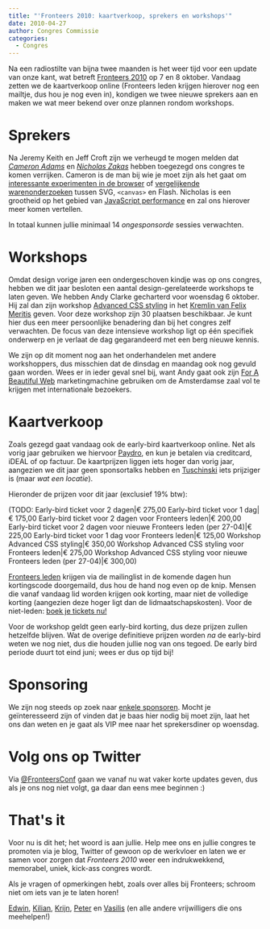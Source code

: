```yaml
---
title: "'Fronteers 2010: kaartverkoop, sprekers en workshops'"
date: 2010-04-27
author: Congres Commissie
categories: 
  - Congres
---
```

Na een radiostilte van bijna twee maanden is het weer tijd voor een update van onze kant, wat betreft [Fronteers 2010](/congres/2010) op 7 en 8 oktober. Vandaag zetten we de kaartverkoop online (Fronteers leden krijgen hierover nog een mailtje, dus hou je nog even in), kondigen we twee nieuwe sprekers aan en maken we wat meer bekend over onze plannen rondom workshops.

# Sprekers

Na Jeremy Keith en Jeff Croft zijn we verheugd te mogen melden dat *[Cameron Adams](http://www.themaninblue.com/)* en *[Nicholas Zakas](http://www.nczonline.net/)* hebben toegezegd ons congres te komen verrijken. Cameron is de man bij wie je moet zijn als het gaat om [interessante experimenten in de browser](http://www.themaninblue.com/experiment/) of [vergelijkende warenonderzoeken](http://www.themaninblue.com/writing/perspective/2010/03/22/) tussen SVG, `<canvas>` en Flash. Nicholas is een grootheid op het gebied van [JavaScript performance](http://www.nczonline.net/writing/) en zal ons hierover meer komen vertellen.

In totaal kunnen jullie minimaal 14 _ongesponsorde_ sessies verwachten.

# Workshops

Omdat design vorige jaren een ondergeschoven kindje was op ons congres, hebben we dit jaar besloten een aantal design-gerelateerde workshops te laten geven. We hebben Andy Clarke gecharterd voor woensdag 6 oktober. Hij zal dan zijn workshop [Advanced CSS styling](/congres/2010/workshops/advanced-css-andy-clarke) in het [Kremlin van Felix Meritis](/congres/2010/workshops#venue) geven. Voor deze workshop zijn 30 plaatsen beschikbaar. Je kunt hier dus een meer persoonlijke benadering dan bij het congres zelf verwachten. De focus van deze intensieve workshop ligt op één specifiek onderwerp en je verlaat de dag gegarandeerd met een berg nieuwe kennis.

We zijn op dit moment nog aan het onderhandelen met andere workshoppers, dus misschien dat de dinsdag en maandag ook nog gevuld gaan worden. Wees er in ieder geval snel bij, want Andy gaat ook zijn [For A Beautiful Web](http://forabeautifulweb.com/) marketingmachine gebruiken om de Amsterdamse zaal vol te krijgen met internationale bezoekers.

# Kaartverkoop

Zoals gezegd gaat vandaag ook de early-bird kaartverkoop online. Net als vorig jaar gebruiken we hiervoor [Paydro](http://paydro.net/), en kun je betalen via creditcard, iDEAL of op factuur. De kaartprijzen liggen iets hoger dan vorig jaar, aangezien we dit jaar geen sponsortalks hebben en [Tuschinski](/congres/2010/venue) iets prijziger is (maar _wat een locatie_).

Hieronder de prijzen voor dit jaar (exclusief 19% btw):

(TODO: Early-bird ticket voor 2 dagen|€ 275,00
Early-bird ticket voor 1 dag|€ 175,00
Early-bird ticket voor 2 dagen voor Fronteers leden|€ 200,00
Early-bird ticket voor 2 dagen voor nieuwe Fronteers leden (per 27-04)|€ 225,00
Early-bird ticket voor 1 dag voor Fronteers leden|€ 125,00
Workshop Advanced CSS styling|€ 350,00
Workshop Advanced CSS styling voor Fronteers leden|€ 275,00
Workshop Advanced CSS styling voor nieuwe Fronteers leden (per 27-04)|€ 300,00)

[Fronteers leden](/leden) krijgen via de mailinglist in de komende dagen hun kortingscode doorgemaild, dus hou de hand nog even op de knip. Mensen die vanaf vandaag lid worden krijgen ook korting, maar niet de volledige korting (aangezien deze hoger ligt dan de lidmaatschapskosten). Voor de niet-leden: [boek je tickets nu!](/congres/2010/tickets)

Voor de workshop geldt geen early-bird korting, dus deze prijzen zullen hetzelfde blijven. Wat de overige definitieve prijzen worden _na_ de early-bird weten we nog niet, dus die houden jullie nog van ons tegoed. De early bird periode duurt tot eind juni; wees er dus op tijd bij!

# Sponsoring

We zijn nog steeds op zoek naar [enkele sponsoren](/congres/2010/sponsorships). Mocht je geïnteresseerd zijn of vinden dat je baas hier nodig bij moet zijn, laat het ons dan weten en je gaat als VIP mee naar het sprekersdiner op woensdag.

# Volg ons op Twitter

Via [@FronteersConf](https://twitter.com/FronteersConf) gaan we vanaf nu wat vaker korte updates geven, dus als je ons nog niet volgt, ga daar dan eens mee beginnen :)

# That's it

Voor nu is dit het; het woord is aan jullie. Help mee ons en jullie congres te promoten via je blog, Twitter of gewoon op de werkvloer en laten we er samen voor zorgen dat *Fronteers 2010* weer een indrukwekkend, memorabel, uniek, kick-ass congres wordt.

Als je vragen of opmerkingen hebt, zoals over alles bij Fronteers; schroom niet om iets van je te laten horen!

[Edwin](https://twitter.com/edwinm), [Kilian](https://twitter.com/kilianvalkhof), [Krijn](https://twitter.com/krijnhoetmer), [Peter](https://twitter.com/pesla) en [Vasilis](https://twitter.com/vasilis) (en alle andere vrijwilligers die ons meehelpen!)
